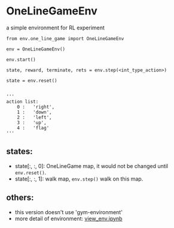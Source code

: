 # OneLineGameEnv
a simple environment for RL experiment
    
    
    from env.one_line_game import OneLineGameEnv

    env = OneLineGameEnv()

    env.start()

    state, reward, terminate, rets = env.step(<int_type_action>)

    state = env.reset()


    '''
    action list:
        0 :   'right',
        1 :   'down',
        2 :   'left',
        3 :   'up',
        4 :   'flag'
    '''

## states:
* state[:, :, 0]: OneLineGame map, it would not be changed until `env.reset()`.
* state[:, :, 1]: walk map, `env.step()` walk on this map.

## others:
* this version doesn't use 'gym-environment'
* more detail of environment: [view_env.ipynb](https://github.com/thisray/OneLineGameEnv/blob/master/view_env.ipynb)

